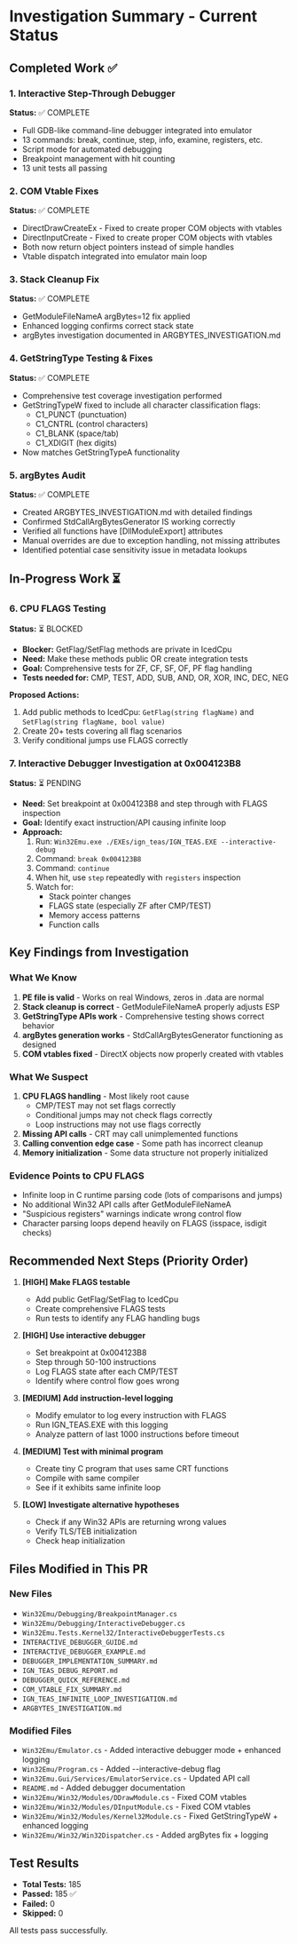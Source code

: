 # Investigation Summary - Current Status

## Completed Work ✅

### 1. Interactive Step-Through Debugger
**Status:** ✅ COMPLETE
- Full GDB-like command-line debugger integrated into emulator
- 13 commands: break, continue, step, info, examine, registers, etc.
- Script mode for automated debugging
- Breakpoint management with hit counting
- 13 unit tests all passing

### 2. COM Vtable Fixes
**Status:** ✅ COMPLETE
- DirectDrawCreateEx - Fixed to create proper COM objects with vtables
- DirectInputCreate - Fixed to create proper COM objects with vtables
- Both now return object pointers instead of simple handles
- Vtable dispatch integrated into emulator main loop

### 3. Stack Cleanup Fix
**Status:** ✅ COMPLETE
- GetModuleFileNameA argBytes=12 fix applied
- Enhanced logging confirms correct stack state
- argBytes investigation documented in ARGBYTES_INVESTIGATION.md

### 4. GetStringType Testing & Fixes
**Status:** ✅ COMPLETE
- Comprehensive test coverage investigation performed
- GetStringTypeW fixed to include all character classification flags:
  - C1_PUNCT (punctuation)
  - C1_CNTRL (control characters)
  - C1_BLANK (space/tab)
  - C1_XDIGIT (hex digits)
- Now matches GetStringTypeA functionality

### 5. argBytes Audit
**Status:** ✅ COMPLETE
- Created ARGBYTES_INVESTIGATION.md with detailed findings
- Confirmed StdCallArgBytesGenerator IS working correctly
- Verified all functions have [DllModuleExport] attributes
- Manual overrides are due to exception handling, not missing attributes
- Identified potential case sensitivity issue in metadata lookups

## In-Progress Work ⏳

### 6. CPU FLAGS Testing
**Status:** ⏳ BLOCKED
- **Blocker:** GetFlag/SetFlag methods are private in IcedCpu
- **Need:** Make these methods public OR create integration tests
- **Goal:** Comprehensive tests for ZF, CF, SF, OF, PF flag handling
- **Tests needed for:** CMP, TEST, ADD, SUB, AND, OR, XOR, INC, DEC, NEG

**Proposed Actions:**
1. Add public methods to IcedCpu: `GetFlag(string flagName)` and `SetFlag(string flagName, bool value)`
2. Create 20+ tests covering all flag scenarios
3. Verify conditional jumps use FLAGS correctly

### 7. Interactive Debugger Investigation at 0x004123B8
**Status:** ⏳ PENDING
- **Need:** Set breakpoint at 0x004123B8 and step through with FLAGS inspection
- **Goal:** Identify exact instruction/API causing infinite loop
- **Approach:**
  1. Run: `Win32Emu.exe ./EXEs/ign_teas/IGN_TEAS.EXE --interactive-debug`
  2. Command: `break 0x004123B8`
  3. Command: `continue`
  4. When hit, use `step` repeatedly with `registers` inspection
  5. Watch for:
     - Stack pointer changes
     - FLAGS state (especially ZF after CMP/TEST)
     - Memory access patterns
     - Function calls

## Key Findings from Investigation

### What We Know
1. **PE file is valid** - Works on real Windows, zeros in .data are normal
2. **Stack cleanup is correct** - GetModuleFileNameA properly adjusts ESP
3. **GetStringType APIs work** - Comprehensive testing shows correct behavior
4. **argBytes generation works** - StdCallArgBytesGenerator functioning as designed
5. **COM vtables fixed** - DirectX objects now properly created with vtables

### What We Suspect
1. **CPU FLAGS handling** - Most likely root cause
   - CMP/TEST may not set flags correctly
   - Conditional jumps may not check flags correctly
   - Loop instructions may not use flags correctly
2. **Missing API calls** - CRT may call unimplemented functions
3. **Calling convention edge case** - Some path has incorrect cleanup
4. **Memory initialization** - Some data structure not properly initialized

### Evidence Points to CPU FLAGS
- Infinite loop in C runtime parsing code (lots of comparisons and jumps)
- No additional Win32 API calls after GetModuleFileNameA
- "Suspicious registers" warnings indicate wrong control flow
- Character parsing loops depend heavily on FLAGS (isspace, isdigit checks)

## Recommended Next Steps (Priority Order)

1. **[HIGH] Make FLAGS testable**
   - Add public GetFlag/SetFlag to IcedCpu
   - Create comprehensive FLAGS tests
   - Run tests to identify any FLAG handling bugs

2. **[HIGH] Use interactive debugger**
   - Set breakpoint at 0x004123B8
   - Step through 50-100 instructions
   - Log FLAGS state after each CMP/TEST
   - Identify where control flow goes wrong

3. **[MEDIUM] Add instruction-level logging**
   - Modify emulator to log every instruction with FLAGS
   - Run IGN_TEAS.EXE with this logging
   - Analyze pattern of last 1000 instructions before timeout

4. **[MEDIUM] Test with minimal program**
   - Create tiny C program that uses same CRT functions
   - Compile with same compiler
   - See if it exhibits same infinite loop

5. **[LOW] Investigate alternative hypotheses**
   - Check if any Win32 APIs are returning wrong values
   - Verify TLS/TEB initialization
   - Check heap initialization

## Files Modified in This PR

### New Files
- `Win32Emu/Debugging/BreakpointManager.cs`
- `Win32Emu/Debugging/InteractiveDebugger.cs`
- `Win32Emu.Tests.Kernel32/InteractiveDebuggerTests.cs`
- `INTERACTIVE_DEBUGGER_GUIDE.md`
- `INTERACTIVE_DEBUGGER_EXAMPLE.md`
- `DEBUGGER_IMPLEMENTATION_SUMMARY.md`
- `IGN_TEAS_DEBUG_REPORT.md`
- `DEBUGGER_QUICK_REFERENCE.md`
- `COM_VTABLE_FIX_SUMMARY.md`
- `IGN_TEAS_INFINITE_LOOP_INVESTIGATION.md`
- `ARGBYTES_INVESTIGATION.md`

### Modified Files
- `Win32Emu/Emulator.cs` - Added interactive debugger mode + enhanced logging
- `Win32Emu/Program.cs` - Added --interactive-debug flag
- `Win32Emu.Gui/Services/EmulatorService.cs` - Updated API call
- `README.md` - Added debugger documentation
- `Win32Emu/Win32/Modules/DDrawModule.cs` - Fixed COM vtables
- `Win32Emu/Win32/Modules/DInputModule.cs` - Fixed COM vtables
- `Win32Emu/Win32/Modules/Kernel32Module.cs` - Fixed GetStringTypeW + enhanced logging
- `Win32Emu/Win32/Win32Dispatcher.cs` - Added argBytes fix + logging

## Test Results

- **Total Tests:** 185
- **Passed:** 185 ✅
- **Failed:** 0
- **Skipped:** 0

All tests pass successfully.
